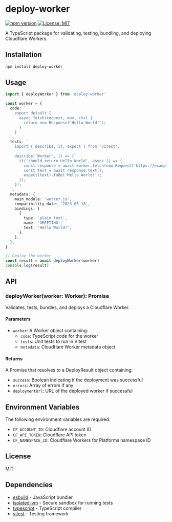 # deploy-worker

[![npm version](https://img.shields.io/npm/v/deploy-worker.svg)](https://www.npmjs.com/package/deploy-worker)
[![License: MIT](https://img.shields.io/badge/License-MIT-blue.svg)](https://opensource.org/licenses/MIT)

A TypeScript package for validating, testing, bundling, and deploying Cloudflare Workers.

## Installation

```bash
npm install deploy-worker
```

## Usage

```typescript
import { deployWorker } from 'deploy-worker'

const worker = {
  code: `
    export default {
      async fetch(request, env, ctx) {
        return new Response('Hello World!');
      }
    }
  `,
  tests: `
    import { describe, it, expect } from 'vitest';
    
    describe('Worker', () => {
      it('should return Hello World', async () => {
        const response = await worker.fetch(new Request('https://example.com'));
        const text = await response.text();
        expect(text).toBe('Hello World!');
      });
    });
  `,
  metadata: {
    main_module: 'worker.js',
    compatibility_date: '2023-05-18',
    bindings: [
      {
        type: 'plain_text',
        name: 'GREETING',
        text: 'Hello World!',
      },
    ],
  },
}

// Deploy the worker
const result = await deployWorker(worker)
console.log(result)
```

## API

### deployWorker(worker: Worker): Promise<DeployResult>

Validates, tests, bundles, and deploys a Cloudflare Worker.

#### Parameters

- `worker`: A Worker object containing:
  - `code`: TypeScript code for the worker
  - `tests`: Unit tests to run in Vitest
  - `metadata`: Cloudflare Worker metadata object

#### Returns

A Promise that resolves to a DeployResult object containing:

- `success`: Boolean indicating if the deployment was successful
- `errors`: Array of errors if any
- `deploymentUrl`: URL of the deployed worker if successful

## Environment Variables

The following environment variables are required:

- `CF_ACCOUNT_ID`: Cloudflare account ID
- `CF_API_TOKEN`: Cloudflare API token
- `CF_NAMESPACE_ID`: Cloudflare Workers for Platforms namespace ID

## License

MIT

## Dependencies

- [esbuild](https://www.npmjs.com/package/esbuild) - JavaScript bundler
- [isolated-vm](https://www.npmjs.com/package/isolated-vm) - Secure sandbox for running tests
- [typescript](https://www.npmjs.com/package/typescript) - TypeScript compiler
- [vitest](https://www.npmjs.com/package/vitest) - Testing framework

